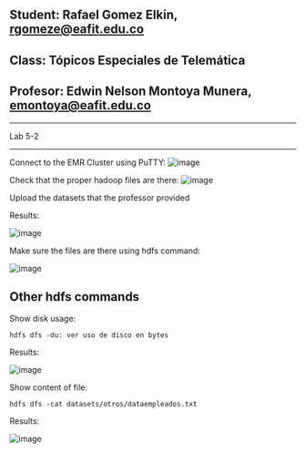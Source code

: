 ## Student: Rafael Gomez Elkin, rgomeze@eafit.edu.co
## Class: Tópicos Especiales de Telemática
## Profesor: Edwin Nelson Montoya Munera, emontoya@eafit.edu.co

<hr>
Lab 5-2
<hr>

Connect to the EMR Cluster using PuTTY:
![image](https://user-images.githubusercontent.com/47034545/200091079-c1e526c9-57a9-4351-8748-fd6b1a56a4f3.png)

Check that the proper hadoop files are there:
![image](https://user-images.githubusercontent.com/47034545/200091124-08207399-9bb7-41a2-8ab2-1b69361176da.png)

Upload the datasets that the professor provided

Results:

![image](https://user-images.githubusercontent.com/47034545/200097842-64ecc8ce-54b4-4697-b47e-bd9e2290a8e2.png)

Make sure the files are there using hdfs command:

![image](https://user-images.githubusercontent.com/47034545/200097864-a488ed87-fb6a-4694-bee7-02c9e691d4e4.png)

## Other hdfs commands

Show disk usage:
```
hdfs dfs -du: ver uso de disco en bytes
```
Results:

![image](https://user-images.githubusercontent.com/47034545/200097909-89213bc5-0634-44c2-a15e-dce7491c1b0b.png)

Show content of file:
```
hdfs dfs -cat datasets/otros/dataempleados.txt
```
Results:

![image](https://user-images.githubusercontent.com/47034545/200097936-eaf800b6-1f53-445a-be72-df666192235c.png)

